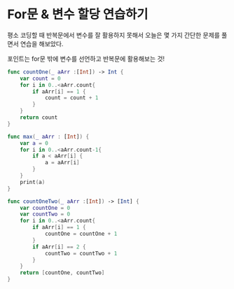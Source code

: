 # For문 & 변수 할당 연습하기


평소 코딩할 때 반복문에서 변수를 잘 활용하지 못해서
오늘은 몇 가지 간단한 문제를 풀면서 연습을 해보았다.


포인트는 for문 밖에 변수를 선언하고 반복문에 활용해보는 것!

```swift
func countOne(_ aArr :[Int]) -> Int {
    var count = 0
    for i in 0..<aArr.count{
        if aArr[i] == 1 {
            count = count + 1
        }
    }
    return count
}

func max(_ aArr : [Int]) {
    var a = 0
    for i in 0..<aArr.count-1{
        if a < aArr[i] {
            a = aArr[i]
        }
    }
    print(a)
}

func countOneTwo(_ aArr :[Int]) -> [Int] {
    var countOne = 0
    var countTwo = 0
    for i in 0..<aArr.count{
        if aArr[i] == 1 {
            countOne = countOne + 1
        }
        if aArr[i] == 2 {
            countTwo = countTwo + 1
        }
    }
    return [countOne, countTwo]
}
```
